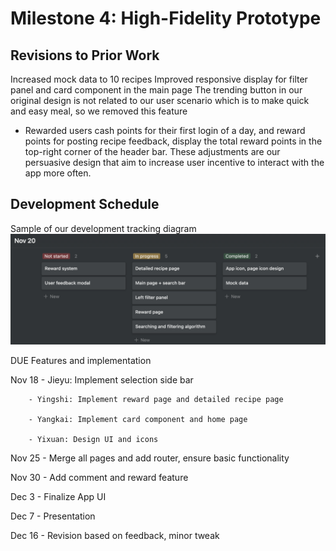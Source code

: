 # Milestone 4: High-Fidelity Prototype

## Revisions to Prior Work
Increased mock data to 10 recipes
Improved responsive display for filter panel and card component in the main page
The trending button in our original design is not related to our user scenario which is to make quick and easy meal, so we removed this feature
- Rewarded users cash points for their first login of a day, and reward points for posting recipe feedback, display the total reward points in the top-right corner of the header bar. These adjustments are our persuasive design that aim to increase user incentive to interact with the app more often. 


## Development Schedule  

Sample of our development tracking diagram![dev-track](dev-tracking.png)

DUE     Features and implementation

Nov 18  - Jieyu: Implement selection side bar

        - Yingshi: Implement reward page and detailed recipe page

        - Yangkai: Implement card component and home page

        - Yixuan: Design UI and icons

Nov 25  - Merge all pages and add router, ensure basic functionality

Nov 30  - Add comment and reward feature

Dec 3   - Finalize App UI 

Dec 7   - Presentation

Dec 16  - Revision based on feedback, minor tweak 